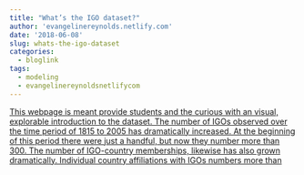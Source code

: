 ```yaml
---
title: "What’s the IGO dataset?"
author: 'evangelinereynolds.netlify.com'
date: '2018-06-08'
slug: whats-the-igo-dataset
categories:
  - bloglink
tags:
  - modeling
  - evangelinereynoldsnetlifycom
---
```


[This webpage is meant provide students and the curious with an visual, explorable introduction to the dataset. The number of IGOs observed over the time period of 1815 to 2005 has dramatically increased. At the beginning of this period there were just a handful, but now they number more than 300. The number of IGO-country memberships, likewise has also grown dramatically. Individual country affiliations with IGOs numbers more than<i class="fas fa-external-link-alt"></i>](https://evangelinereynolds.netlify.com/post/what-s-the-igo-dataset/)

